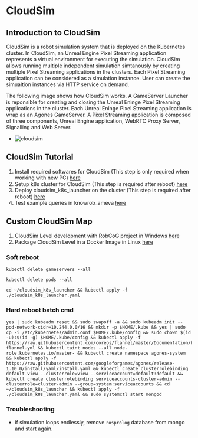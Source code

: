 # CloudSim

## Introduction to CloudSim

CloudSim is a robot simulation system that is deployed on the Kubernetes cluster. In CloudSim, an Unreal Engine Pixel Streaming application represents a virtual environment for executing the simulation. CloudSim allows running multiple independent simulation simtanously by creating multiple Pixel Streaming applications in the clusters. Each Pixel Streaming application can be considered as a simulation instance. User can create the simualtion instances via HTTP service on demand.

The following image shows how CloudSim works. A GameServer Launcher is reponsible for creating and closing the Unreal Eninge Pixel Streaming applications in the cluster. Each Unreal Eninge Pixel Streaming application is wrap as an Agones GameServer. A Pixel Streaming application is composed of three components, Unreal Engine application, WebRTC Proxy Server,  Signalling and Web Server.

- ![cloudsim](/Users/lanxiaojun/Desktop/RobCoG/Documentation/Img/CloudSim.jpg)



## CloudSim Tutorial

1. Install required softwares for CloudSim (This step is only required when working with new PC) [here](./CloudSim_Installation.md)
2. Setup k8s cluster for CloudSim (This step is required after reboot) [here](./CloudSim_k8sSetup.md)
3. Deploy cloudsim_k8s_launcher on the cluster (This step is required after reboot) [here](./CloudSim_k8sLauncher.md)
4. Test example queries in knowrob_ameva [here](./CloudSim_TestQueries.md)



## Custom CloudSim Map

1. CloudSim Level development with RobCoG project in Windows [here](./CustomCSMap_Development.md)
2. Package CloudSim Level in a Docker Image in Linux [here](./CustomCSMap_Package.md)

### Soft reboot

`kubectl delete gameservers --all`

`kubectl delete pods --all`

`cd ~/cloudsim_k8s_launcher && kubectl apply -f ./cloudsim_k8s_launcher.yaml`

### Hard reboot batch cmd

```
yes | sudo kubeadm reset && sudo swapoff -a && sudo kubeadm init --pod-network-cidr=10.244.0.0/16 && mkdir -p $HOME/.kube && yes | sudo cp -i /etc/kubernetes/admin.conf $HOME/.kube/config && sudo chown $(id -u):$(id -g) $HOME/.kube/config && kubectl apply -f https://raw.githubusercontent.com/coreos/flannel/master/Documentation/kube-flannel.yml && kubectl taint nodes --all node-role.kubernetes.io/master- && kubectl create namespace agones-system && kubectl apply -f https://raw.githubusercontent.com/googleforgames/agones/release-1.10.0/install/yaml/install.yaml && kubectl create clusterrolebinding default-view --clusterrole=view --serviceaccount=default:default && kubectl create clusterrolebinding serviceaccounts-cluster-admin --clusterrole=cluster-admin --group=system:serviceaccounts && cd ~/cloudsim_k8s_launcher && kubectl apply -f ./cloudsim_k8s_launcher.yaml && sudo systemctl start mongod
```

### Troubleshooting

* if simulation loops endlessly, remove `rosprolog` database from mongo and start again.
